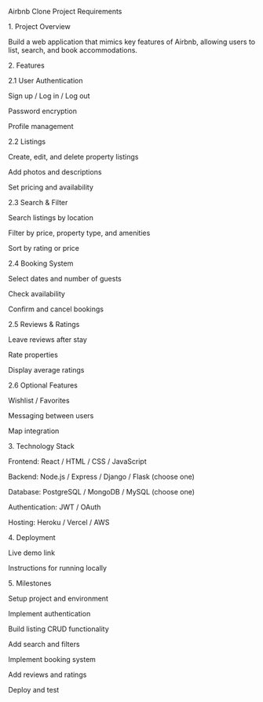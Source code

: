 Airbnb Clone Project Requirements

1\. Project Overview



Build a web application that mimics key features of Airbnb, allowing users to list, search, and book accommodations.



2\. Features

2.1 User Authentication



Sign up / Log in / Log out



Password encryption



Profile management



2.2 Listings



Create, edit, and delete property listings



Add photos and descriptions



Set pricing and availability



2.3 Search \& Filter



Search listings by location



Filter by price, property type, and amenities



Sort by rating or price



2.4 Booking System



Select dates and number of guests



Check availability



Confirm and cancel bookings



2.5 Reviews \& Ratings



Leave reviews after stay



Rate properties



Display average ratings



2.6 Optional Features



Wishlist / Favorites



Messaging between users



Map integration



3\. Technology Stack



Frontend: React / HTML / CSS / JavaScript



Backend: Node.js / Express / Django / Flask (choose one)



Database: PostgreSQL / MongoDB / MySQL (choose one)



Authentication: JWT / OAuth



Hosting: Heroku / Vercel / AWS



4\. Deployment



Live demo link



Instructions for running locally



5\. Milestones



Setup project and environment



Implement authentication



Build listing CRUD functionality



Add search and filters



Implement booking system



Add reviews and ratings



Deploy and test

